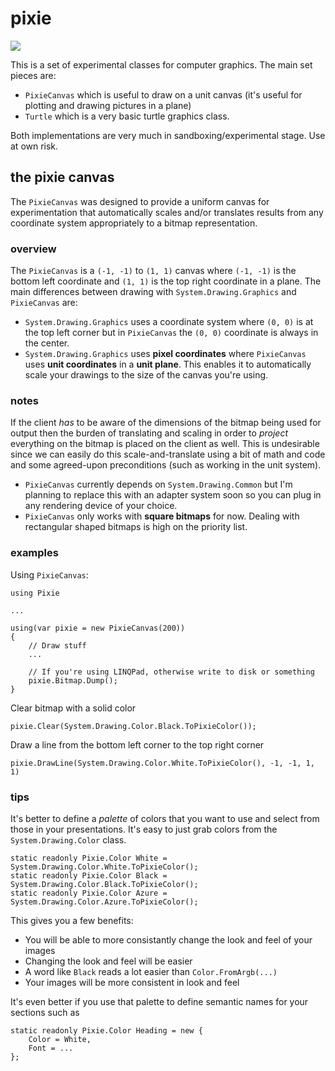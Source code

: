 # pixie

<img src="https://i.imgur.com/IhD4pbr.png">

This is a set of experimental classes for computer graphics. The main set pieces are:

* `PixieCanvas` which is useful to draw on a unit canvas (it's useful for plotting and drawing pictures in a plane)
* `Turtle` which is a very basic turtle graphics class.

Both implementations are very much in sandboxing/experimental stage. Use at own risk.

## the pixie canvas
The `PixieCanvas` was designed to provide a uniform canvas for experimentation that automatically scales and/or translates results from any coordinate system appropriately to a bitmap representation.

### overview
The `PixieCanvas` is a `(-1, -1)` to `(1, 1)` canvas where `(-1, -1)` is the bottom left coordinate and `(1, 1)` is the top right coordinate in a plane. The main differences between drawing with `System.Drawing.Graphics` and `PixieCanvas` are: 
* `System.Drawing.Graphics` uses a coordinate system where `(0, 0)` is at the top left corner but in `PixieCanvas` the `(0, 0)` coordinate is always in the center.
* `System.Drawing.Graphics` uses **pixel coordinates** where `PixieCanvas` uses **unit coordinates** in a **unit plane**. This enables it to automatically scale your drawings to the size of the canvas you're using.

### notes
If the client _has_ to be aware of the dimensions of the bitmap being used for output then the burden of translating and scaling in order to _project_ everything on the bitmap is placed on the client as well. This is undesirable since we can easily do this scale-and-translate using a bit of math and code and some agreed-upon preconditions (such as working in the unit system).

* `PixieCanvas` currently depends on `System.Drawing.Common` but I'm planning to replace this with an adapter system soon so you can plug in any rendering device of your choice.
* `PixieCanvas` only works with **square bitmaps** for now. Dealing with rectangular shaped bitmaps is high on the priority list.

### examples
Using `PixieCanvas`:
```
using Pixie

...

using(var pixie = new PixieCanvas(200))
{
    // Draw stuff
    ...

    // If you're using LINQPad, otherwise write to disk or something
    pixie.Bitmap.Dump(); 
}
```

Clear bitmap with a solid color
```
pixie.Clear(System.Drawing.Color.Black.ToPixieColor());
```

Draw a line from the bottom left corner to the top right corner
```
pixie.DrawLine(System.Drawing.Color.White.ToPixieColor(), -1, -1, 1, 1)
```

### tips
It's better to define a _palette_ of colors that you want to use and select from those in your presentations. It's easy to just grab colors from the `System.Drawing.Color` class.

```
static readonly Pixie.Color White = System.Drawing.Color.White.ToPixieColor();
static readonly Pixie.Color Black = System.Drawing.Color.Black.ToPixieColor();
static readonly Pixie.Color Azure = System.Drawing.Color.Azure.ToPixieColor();
```

This gives you a few benefits:
* You will be able to more consistantly change the look and feel of your images
* Changing the look and feel will be easier
* A word like `Black` reads a lot easier than `Color.FromArgb(...)`
* Your images will be more consistent in look and feel

It's even better if you use that palette to define semantic names for your sections such as
```
static readonly Pixie.Color Heading = new {
    Color = White,
    Font = ...
};
```